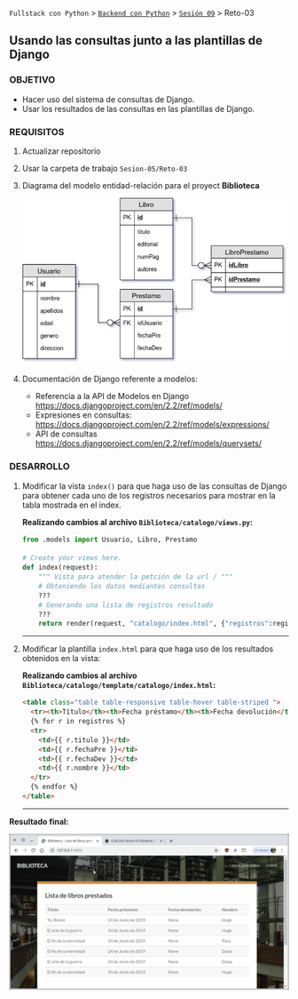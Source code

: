 `Fullstack con Python` > [`Backend con Python`](../../Readme.md) > [`Sesión 09`](../Readme.md) > Reto-03
## Usando las consultas junto a las plantillas de Django

### OBJETIVO
- Hacer uso del sistema de consultas de Django.
- Usar los resultados de las consultas en las plantillas de Django.

### REQUISITOS
1. Actualizar repositorio
1. Usar la carpeta de trabajo `Sesion-05/Reto-03`
1. Diagrama del modelo entidad-relación para el proyect __Biblioteca__

   ![Modelo entidad-relación para Biblioteca](modelo-entidad-relacion.jpg)

1. Documentación de Django referente a modelos:
   - Referencia a la API de Modelos en Django https://docs.djangoproject.com/en/2.2/ref/models/
   - Expresiones en consultas: https://docs.djangoproject.com/en/2.2/ref/models/expressions/
   - API de consultas https://docs.djangoproject.com/en/2.2/ref/models/querysets/

### DESARROLLO
1. Modificar la vista `index()` para que haga uso de las consultas de Django para obtener cada uno de los registros necesarios para mostrar en la tabla mostrada en el index.

   __Realizando cambios al archivo `Biblioteca/catalogo/views.py`:__
   ```python
   from .models import Usuario, Libro, Prestamo

   # Create your views here.
   def index(request):
       """ Vista para atender la petción de la url / """
       # Obteniendo los datos mediantes consultas
       ???
       # Generando una lista de registros resultado
       ???
       return render(request, "catalogo/index.html", {"registros":registros})
   ```
   ***

1. Modificar la plantilla `index.html` para que haga uso de los resultados obtenidos en la vista:

   __Realizando cambios al archivo `Biblioteca/catalogo/template/catalogo/index.html`:__
   ```html
   <table class="table table-responsive table-hover table-striped ">
     <tr><th>Título</th><th>Fecha préstamo</th><th>Fecha devolución</th><th>Nombre</th></tr>
     {% for r in registros %}
     <tr>
       <td>{{ r.titulo }}</td>
       <td>{{ r.fechaPre }}</td>
       <td>{{ r.fechaDev }}</td>
       <td>{{ r.nombre }}</td>
     </tr>
     {% endfor %}
   </table>
   ```
   ***

__Resultado final:__

![Index dinámico](assets/index-01.png)
